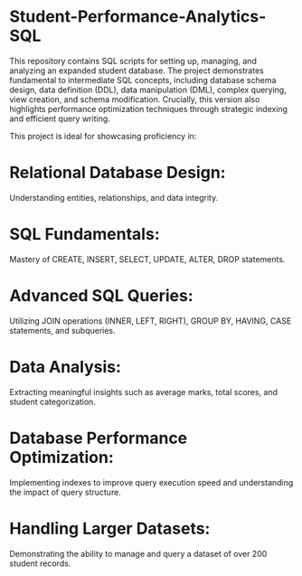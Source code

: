 # Student-Performance-Analytics-SQL
This repository contains SQL scripts for setting up, managing, and analyzing an expanded student database. The project demonstrates fundamental to intermediate SQL concepts, including database schema design, data definition (DDL), data manipulation (DML), complex querying, view creation, and schema modification. Crucially, this version also highlights performance optimization techniques through strategic indexing and efficient query writing.

This project is ideal for showcasing proficiency in:

# Relational Database Design: 
Understanding entities, relationships, and data integrity.

# SQL Fundamentals:
Mastery of CREATE, INSERT, SELECT, UPDATE, ALTER, DROP statements.

# Advanced SQL Queries:
Utilizing JOIN operations (INNER, LEFT, RIGHT), GROUP BY, HAVING, CASE statements, and subqueries.

# Data Analysis:
Extracting meaningful insights such as average marks, total scores, and student categorization.

# Database Performance Optimization:
Implementing indexes to improve query execution speed and understanding the impact of query structure.

# Handling Larger Datasets:
Demonstrating the ability to manage and query a dataset of over 200 student records.
